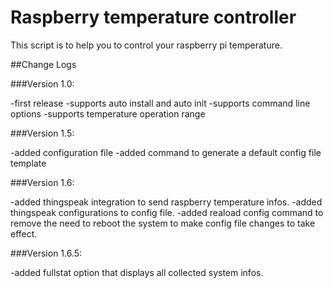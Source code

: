 # Raspberry temperature controller
This script is to help you to control your raspberry pi temperature.

##Change Logs

###Version 1.0:

-first release
-supports auto install and auto init
-supports command line options
-supports temperature operation range

###Version 1.5:

-added configuration file
-added command to generate a default config file template

###Version 1.6:

-added thingspeak integration to send raspberry temperature infos.
-added thingspeak configurations to config file.
-added reaload config command to remove the need to reboot the system to make config file changes to take effect.

###Version 1.6.5:

-added fullstat option that displays all collected system infos.
